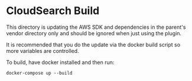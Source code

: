 # CloudSearch Build #

This directory is updating the AWS SDK and dependencies in the parent's vendor directory only and should be ignored when just using the plugin.

It is recommended that you do the update via the docker build script so more variables are controlled.

To build, have docker installed and then run:

```
docker-compose up --build
```